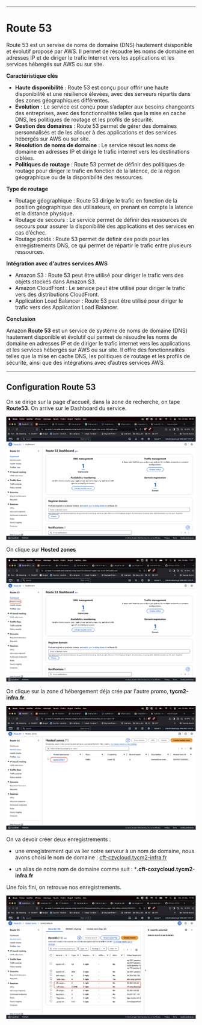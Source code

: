 ***
# Route 53

Route 53 est un servise de noms de domaine (DNS) hautement dsisponible et évolutif proposé par AWS. Il permet de résoudre les noms de domaine en adresses IP et de diriger le trafic internet vers les applications et les services hébergés sur AWS ou sur site.

**Caractéristique clés**

- **Haute disponibilité** : Route 53 est conçu pour offrir une haute disponibilité et une résilience élevées, avec des serveurs répartis dans des zones géographiques différentes.
- **Évolution** : Le service est conçu pour s’adapter aux besoins changeants des entreprises, avec des fonctionnalités telles que la mise en cache DNS, les politiques de routage et les profils de sécurité.
- **Gestion des domaines** : Route 53 permet de gérer des domaines personnalisés et de les allouer à des applications et des services hébergés sur AWS ou sur site.
- **Résolution de noms de domaine** : Le service résout les noms de domaine en adresses IP et dirige le trafic internet vers les destinations ciblées.
- **Politiques de routage** : Route 53 permet de définir des politiques de routage pour diriger le trafic en fonction de la latence, de la région géographique ou de la disponibilité des ressources.


**Type de routage**

- Routage géographique : Route 53 dirige le trafic en fonction de la position géographique des utilisateurs, en prenant en compte la latence et la distance physique.
- Routage de secours : Le service permet de définir des ressources de secours pour assurer la disponibilité des applications et des services en cas d’échec.
- Routage poids : Route 53 permet de définir des poids pour les enregistrements DNS, ce qui permet de répartir le trafic entre plusieurs ressources.

**Intégration avec d'autres services AWS**

- Amazon S3 : Route 53 peut être utilisé pour diriger le trafic vers des objets stockés dans Amazon S3.
- Amazon CloudFront : Le service peut être utilisé pour diriger le trafic vers des distributions CloudFront.
- Application Load Balancer : Route 53 peut être utilisé pour diriger le trafic vers des Application Load Balancer.

**Conclusion**

Amazon **Route 53** est un service de système de noms de domaine (DNS) hautement disponible et évolutif qui permet de résoudre les noms de domaine en adresses IP et de diriger le trafic internet vers les applications et les services hébergés sur AWS ou sur site. Il offre des fonctionnalités telles que la mise en cache DNS, les politiques de routage et les profils de sécurité, ainsi que des intégrations avec d’autres services AWS.
***

## Configuration Route 53

On se dirige sur la page d'accueil, dans la zone de recherche, on tape **Route53**. On arrive sur le Dashboard du service.

![HomePage](/images/homepage.png)

On clique sur **Hosted zones**

![HostedZone](/Images/clickhosted.png)

On clique sur la zone d'hébergement déja crée par l'autre promo, **tycm2-infra.fr**.

![HostedZones](/Images/selectdns.png)

On va devoir créer deux enregistrements : 

- une enregistrement qui va lier notre serveur à un nom de domaine, nous avons choisi le nom de domaine : [cft-czycloud.tycm2-infra.fr](https://cft-cozycloud.tycm2-infra.fr/)

- un alias de notre nom de domaine comme suit : ***.cft-cozycloud.tycm2-infra.fr**

Une fois fini, on retrouve nos enregistrements.

![Record](/Images/endrecord.png)



